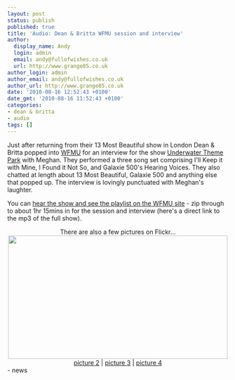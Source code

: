 ```yaml
---
layout: post
status: publish
published: true
title: 'Audio: Dean & Britta WFMU session and interview'
author:
  display_name: Andy
  login: admin
  email: andy@fullofwishes.co.uk
  url: http://www.grange85.co.uk
author_login: admin
author_email: andy@fullofwishes.co.uk
author_url: http://www.grange85.co.uk
date: '2010-08-16 12:52:43 +0100'
date_gmt: '2010-08-16 11:52:43 +0100'
categories:
- dean & britta
- audio
tags: []
---
```

<div>Just after returning from their 13 Most Beautiful show in London Dean & Britta popped into <a href="http://www.wfmu.org">WFMU</a> for an interview for the show <a href="http://www.wfmu.org/playlists/MN">Underwater Theme Park</a> with Meghan. They performed a three song set comprising I&#039;ll Keep it with Mine, I Found it Not So, and Galaxie 500&#039;s Hearing Voices. They also chatted at length about 13 Most Beautiful, Galaxie 500 and anything else that popped up. The interview is lovingly punctuated with Meghan&#039;s laughter.
<p /> You can <a href="http://www.wfmu.org/playlists/shows/36894">hear the show and see the playlist on the WFMU site</a> - zip through to about 1hr 15mins in for the session and interview (here&#039;s a <span class="removed_link" title="http://mp3archives.wfmu.org/archive/kdb/mp3jump2010.mp3/0:7:6/0/MN/mn100812.mp3">direct link to the mp3 of the full show</span>).
<p />
<div style="text-align: center">There are also a few pictures on Flickr...<br /><a href="http://www.flickr.com/photos/tront/4880912771"><img src="http://farm5.static.flickr.com/4136/4880912771_fd8bcc7d26.jpg" border="0" height="281" width="500" /></a><br /><a href="http://www.flickr.com/photos/tront/4880911195/in/photostream/">picture 2</a> | <a href="http://www.flickr.com/photos/tront/4881518216/in/photostream/">picture 3</a> | <a href="http://www.flickr.com/photos/tront/4881517920/in/photostream/">picture 4</a>  </div>
- news
</p></div>
